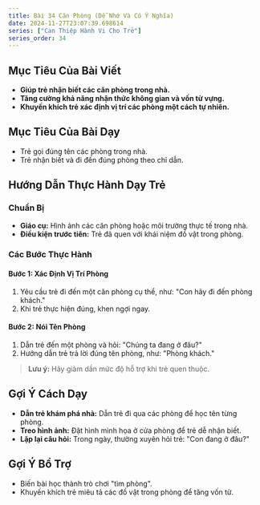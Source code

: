 ```yaml
---
title: Bài 34 Căn Phòng (Dễ Nhớ Và Có Ý Nghĩa)
date: 2024-11-27T23:07:39.698614
series: ["Can Thiệp Hành Vi Cho Trẻ"]
series_order: 34
---
```


## Mục Tiêu Của Bài Viết
- **Giúp trẻ nhận biết các căn phòng trong nhà.**
- **Tăng cường khả năng nhận thức không gian và vốn từ vựng.**
- **Khuyến khích trẻ xác định vị trí các phòng một cách tự nhiên.**

## Mục Tiêu Của Bài Dạy
- Trẻ gọi đúng tên các phòng trong nhà.
- Trẻ nhận biết và đi đến đúng phòng theo chỉ dẫn.

## Hướng Dẫn Thực Hành Dạy Trẻ

### Chuẩn Bị
- **Giáo cụ:** Hình ảnh các căn phòng hoặc môi trường thực tế trong nhà.
- **Điều kiện trước tiên:** Trẻ đã quen với khái niệm đồ vật trong phòng.

### Các Bước Thực Hành
#### Bước 1: Xác Định Vị Trí Phòng
1. Yêu cầu trẻ đi đến một căn phòng cụ thể, như: "Con hãy đi đến phòng khách."
2. Khi trẻ thực hiện đúng, khen ngợi ngay.

#### Bước 2: Nói Tên Phòng
1. Dẫn trẻ đến một phòng và hỏi: "Chúng ta đang ở đâu?"
2. Hướng dẫn trẻ trả lời đúng tên phòng, như: "Phòng khách."

> **Lưu ý:** Hãy giảm dần mức độ hỗ trợ khi trẻ quen thuộc.

## Gợi Ý Cách Dạy
- **Dẫn trẻ khám phá nhà:** Dẫn trẻ đi qua các phòng để học tên từng phòng.
- **Treo hình ảnh:** Đặt hình minh họa ở cửa phòng để trẻ dễ nhận biết.
- **Lặp lại câu hỏi:** Trong ngày, thường xuyên hỏi trẻ: "Con đang ở đâu?"

## Gợi Ý Bổ Trợ
- Biến bài học thành trò chơi "tìm phòng".
- Khuyến khích trẻ miêu tả các đồ vật trong phòng để tăng vốn từ.

